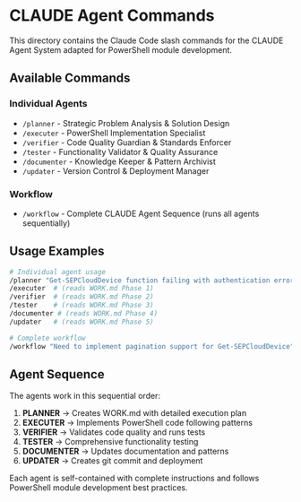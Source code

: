 # CLAUDE Agent Commands

This directory contains the Claude Code slash commands for the CLAUDE Agent System adapted for PowerShell module development.

## Available Commands

### Individual Agents
- `/planner` - Strategic Problem Analysis & Solution Design
- `/executer` - PowerShell Implementation Specialist  
- `/verifier` - Code Quality Guardian & Standards Enforcer
- `/tester` - Functionality Validator & Quality Assurance
- `/documenter` - Knowledge Keeper & Pattern Archivist
- `/updater` - Version Control & Deployment Manager

### Workflow
- `/workflow` - Complete CLAUDE Agent Sequence (runs all agents sequentially)

## Usage Examples

```bash
# Individual agent usage
/planner "Get-SEPCloudDevice function failing with authentication errors"
/executer  # (reads WORK.md Phase 1)
/verifier  # (reads WORK.md Phase 2) 
/tester    # (reads WORK.md Phase 3)
/documenter # (reads WORK.md Phase 4)
/updater   # (reads WORK.md Phase 5)

# Complete workflow
/workflow "Need to implement pagination support for Get-SEPCloudDevice"
```

## Agent Sequence

The agents work in this sequential order:
1. **PLANNER** → Creates WORK.md with detailed execution plan
2. **EXECUTER** → Implements PowerShell code following patterns
3. **VERIFIER** → Validates code quality and runs tests
4. **TESTER** → Comprehensive functionality testing
5. **DOCUMENTER** → Updates documentation and patterns
6. **UPDATER** → Creates git commit and deployment

Each agent is self-contained with complete instructions and follows PowerShell module development best practices.